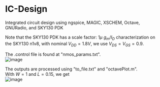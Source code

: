 # IC-Design
Integrated circuit design using ngspice, MAGIC, XSCHEM, Octave, GNURadio, and SKY130 PDK  
    
  Note that the SKY130 PDK has a scale factor: $1\mu$
  $g_m/I_D$ characterization on the SKY130 n1v8, with nominal $V_{DD} = 1.8V$, we use $V_{DS} = V_{GS} = 0.9$.  
    
  The .control file is found at "nmos_params.txt".  
  ![image](https://user-images.githubusercontent.com/68108648/189139513-27d8c8e9-e24c-48c2-9aa1-373771ba58a9.png)  
  
  The outputs are processed using "to_file.txt" and "octavePlot.m".  
  With $W = 1$ and $L = 0.15$, we get  
  ![image](https://user-images.githubusercontent.com/68108648/189141591-299aa053-5f16-4afa-9294-84bfea33ee0c.png)

  
  
